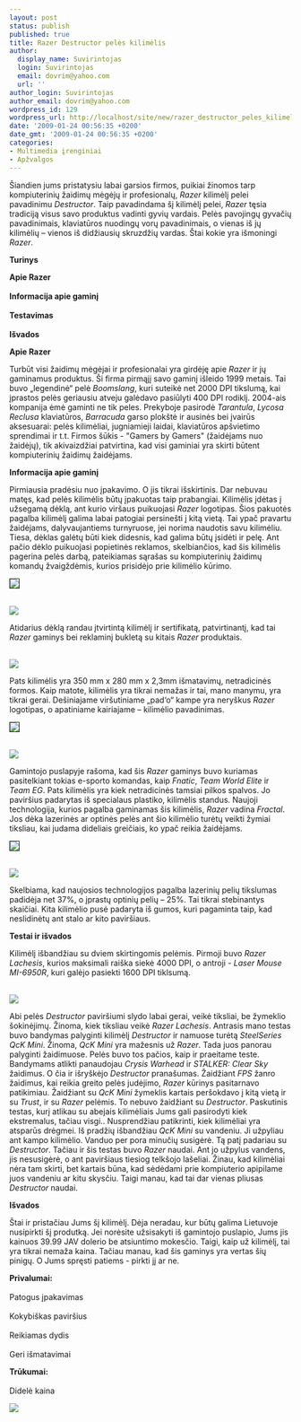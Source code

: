 ```yaml
---
layout: post
status: publish
published: true
title: Razer Destructor pelės kilimėlis
author:
  display_name: Suvirintojas
  login: Suvirintojas
  email: dovrim@yahoo.com
  url: ''
author_login: Suvirintojas
author_email: dovrim@yahoo.com
wordpress_id: 129
wordpress_url: http://localhost/site/new/razer_destructor_peles_kilimelis/
date: '2009-01-24 00:56:35 +0200'
date_gmt: '2009-01-24 00:56:35 +0200'
categories:
- Multimedia įrenginiai
- Apžvalgos
---
```

<p>Šiandien jums pristatysiu labai garsios firmos, puikiai žinomos tarp kompiuterinių žaidimų mėgėjų ir profesionalų, <i>Razer</i> kilimėlį pelei pavadinimu <i>Destructor</i>. Taip pavadindama šį kilimėlį pelei, <i>Razer</i> tęsia tradiciją visus savo produktus vadinti gyvių vardais. Pelės pavojingų gyvačių pavadinimais, klaviatūros nuodingų vorų pavadinimais, o vienas iš jų kilimėlių – vienos iš didžiausių skruzdžių vardas. Štai kokie yra išmoningi <i>Razer</i>.</p>
<p><b>Turinys</b></p>
<p><b>Apie Razer</b><br />
<br /><b>Informacija apie gaminį</b><br />
<br /><b>Testavimas</b><br />
<br /><b>Išvados</b></p>
<p><b>Apie Razer</b></p>
<p>Turbūt visi žaidimų mėgėjai ir profesionalai yra girdėję apie <i>Razer</i> ir jų gaminamus produktus. Ši firma pirmąjį savo gaminį išleido 1999 metais. Tai buvo „legendinė“ pelė <i>Boomslang</i>, kuri suteikė net 2000 DPI tikslumą, kai įprastos pelės geriausiu atveju galėdavo pasiūlyti 400 DPI rodiklį. 2004-ais kompanija ėmė gaminti ne tik peles. Prekyboje pasirodė <i>Tarantula</i>, <i>Lycosa Reclusa</i>  klaviatūros, <i>Barracuda</i> garso plokštė ir ausinės bei įvairūs aksesuarai: pelės kilimėliai, jugniamieji laidai, klaviatūros apšvietimo sprendimai ir t.t. Firmos šūkis - "Gamers by Gamers" (žaidėjams nuo žaidėjų), tik akivaizdžiai patvirtina, kad visi gaminiai yra skirti būtent kompiuterinių žaidimų žaidėjams.</p>
<p><b>Informacija apie gaminį</b></p>
<p>Pirmiausia pradėsiu nuo įpakavimo. O jis tikrai išskirtinis. Dar nebuvau matęs, kad pelės kilimėlis būtų įpakuotas taip prabangiai. Kilimėlis įdėtas į užsegamą dėklą, ant kurio viršaus puikuojasi <i>Razer</i> logotipas. Šios pakuotės pagalba kilimėlį galima labai patogiai persinešti į kitą vietą. Tai ypač pravartu žaidėjams, dalyvaujantiems turnyruose, jei norima naudotis savu kilimėliu. Tiesa, dėklas galėtų būti kiek didesnis, kad galima būtų įsidėti ir pelę. Ant pačio dėklo puikuojasi popietinės reklamos, skelbiančios, kad šis kilimėlis pagerina pelės darbą, pateikiamas sąrašas su kompiuterinių žaidimų komandų žvaigždėmis, kurios prisidėjo prie kilimėlio kūrimo.</p>
<p><a class="ns" href="http://technews.lt/upl/Failai/EdB/IMGP0180.jpg">
<div class="imgright"><img src="http://technews.lt/upl/Failai/EdS/pakuotepriekis.jpg" border="1" /></div>
<p></a><a class="ns" href="http://technews.lt/upl/Failai/EdB/IMGP0178.jpg"><br /><img src="http://technews.lt/upl/Failai/EdS/pakuotegalas.jpg" /><br /></a></p>
<p>Atidarius dėklą randau įtvirtintą kilimėlį ir sertifikatą, patvirtinantį, kad tai <i>Razer</i> gaminys bei reklaminį bukletą su kitais <i>Razer</i> produktais.</p>
<p><a class="ns" href="http://technews.lt/upl/Failai/EdB/IMGP0185.jpg"><br /><img src="http://technews.lt/upl/Failai/EdS/vidus.jpg" /><br /></a></p>
<p>Pats kilimėlis yra 350 mm x 280 mm x 2,3mm išmatavimų, netradicinės formos. Kaip matote, kilimėlis yra tikrai nemažas ir tai, mano manymu, yra tikrai gerai. Dešiniajame viršutiniame „pad‘o“ kampe yra neryškus <i>Razer</i> logotipas, o apatiniame kairiajame – kilimėlio pavadinimas.</p>
<p><a class="ns" href="http://technews.lt/upl/Failai/EdB/IMGP0192.jpg">
<div class="imgright"><img src="http://technews.lt/upl/Failai/EdS/logoantpado.jpg" border="1" /></div>
<p></a><a class="ns" href="http://technews.lt/upl/Failai/EdB/IMGP1188.jpg"><br /><img src="http://technews.lt/upl/Failai/EdS/logoantpado2.jpg" /><br /></a></p>
<p>Gamintojo puslapyje rašoma, kad šis <i>Razer</i> gaminys buvo kuriamas pasitelkiant tokias e-sporto komandas, kaip <i>Fnatic</i>, <i>Team World Elite</i> ir <i>Team EG</i>. Pats kilimėlis yra kiek netradicinės tamsiai pilkos spalvos. Jo paviršius padarytas iš specialaus plastiko, kilimėlis standus. Naujoji technologija, kurios pagalba gaminamas šis kilimėlis, <i>Razer</i> vadina <i>Fractal</i>. Jos dėka lazerinės ar optinės pelės ant šio kilimėlio turėtų veikti žymiai tiksliau, kai judama dideliais greičiais, ko ypač reikia žaidėjams.</p>
<p><a class="ns" href="http://technews.lt/upl/Failai/EdB/IMGP0187.jpg">
<div class="imgright"><img src="http://technews.lt/upl/Failai/EdS/padas.jpg" border="1" /></div>
<p></a><a class="ns" href="http://technews.lt/upl/Failai/EdB/IMGP1189.jpg"><br /><img src="http://technews.lt/upl/Failai/EdS/padokitapuse.jpg" /><br /></a></p>
<p>Skelbiama, kad naujosios technologijos pagalba lazerinių pelių tikslumas padidėja net 37%, o įprastų optinių pelių – 25%. Tai tikrai stebinantys skaičiai. Kita kilimėlio pusė padaryta iš gumos, kuri pagaminta taip, kad neslidinėtų ant stalo ar kito paviršiaus.</p>
<p><b>Testai ir išvados</b></p>
<p>Kilimėlį išbandžiau su dviem skirtingomis pelėmis. Pirmoji buvo <i>Razer Lachesis</i>, kurios maksimali raiška siekė 4000 DPI, o antroji - <i>Laser Mouse MI-6950R</i>, kuri galėjo pasiekti 1600 DPI tiklsumą.</p>
<p><a class="ns" href="http://technews.lt/upl/Failai/EdB/IMGP1193.jpg"><br /><img src="http://technews.lt/upl/Failai/EdS/su pele.jpg" /><br /></a></p>
<p>Abi pelės <i>Destructor</i> paviršiumi slydo labai gerai, veikė tiksliai, be žymeklio šokinėjimų. Žinoma, kiek tiksliau  veikė <i>Razer Lachesis</i>. Antrasis mano testas buvo bandymas palyginti kilimėlį <i>Destructor</i> ir namuose turėtą <i>SteelSeries QcK Mini</i>. Žinoma, <i>QcK Mini</i> yra mažesnis už <i>Razer</i>. Tada juos panorau palyginti žaidimuose. Pelės buvo tos pačios, kaip ir praeitame teste. Bandymams atlikti panaudojau <i>Crysis Warhead</i> ir <i>STALKER: Clear Sky</i> žaidimus. O čia ir išryškėjo <i>Destructor</i> pranašumas. Žaidžiant <i>FPS</i> žanro žaidimus, kai reikia greito pelės judėjimo, <i>Razer</i> kūrinys pasitarnavo patikimiau. Žaidžiant su <i>QcK Mini</i> žymeklis kartais peršokdavo į kitą vietą ir su <i>Trust</i>, ir su <i>Razer</i> pelėmis. To nebuvo žaidžiant su <i>Destructor</i>. Paskutinis testas, kurį atlikau su abejais kilimėliais Jums gali pasirodyti kiek ekstremalus, tačiau visgi.. Nusprendžiau patikrinti, kiek kilimėliai yra atsparūs drėgmei. Iš pradžių išbandžiau <i>QcK Mini</i> su vandeniu. Ji užpyliau ant kampo kilimėlio. Vanduo per pora minučių susigėrė. Tą patį padariau su <i>Destructor</i>. Tačiau ir šis testas buvo <i>Razer</i> naudai. Ant jo užpylus vandens, jis nesusigėrė, o ant paviršiaus tiesiog telkšojo lašeliai. Žinau, kad kilimėliai nėra tam skirti, bet kartais būna, kad sėdėdami prie kompiuterio apipilame juos vandeniu ar kitu skysčiu. Taigi manau, kad tai dar vienas pliusas <i>Destructor</i> naudai.</p>
<p><b>Išvados</b></p>
<p>Štai ir pristačiau Jums šį kilimėlį. Dėja neradau, kur būtų galima Lietuvoje nusipirkti šį produtką. Jei norėsite užsisakyti iš gamintojo puslapio, Jums jis kainuos 39.99 JAV dolerio be atsiuntimo mokesčio. Taigi, kaip už kilimėlį, tai yra tikrai nemaža kaina. Tačiau manau, kad šis gaminys yra vertas šių pinigų. O Jums spręsti patiems - pirkti jį ar ne.</p>
<p><b>Privalumai:</b><br />
<br />Patogus įpakavimas<br />
<br />Kokybiškas paviršius<br />
<br />Reikiamas dydis<br />
<br />Geri išmatavimai</p>
<p><b>Trūkumai:</b><br />
<br />Didelė kaina</p>
<p><img src="http://www.technews.lt/upl/Failai/renkasi.png" /></p>
